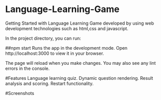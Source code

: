 # Language-Learning-Game
Getting Started with Language Learning Game developed by using web development technologies such as html,css and javascript.

In the project directory, you can run:

##npm start
Runs the app in the development mode.
Open http://localhost:3000 to view it in your browser.

The page will reload when you make changes.
You may also see any lint errors in the console.

#Features
Language learning quiz.
Dynamic question rendering.
Result analysis and scoring.
Restart functionality.

#Screenshots
